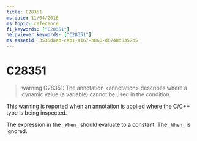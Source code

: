 ```yaml
---
title: C28351
ms.date: 11/04/2016
ms.topic: reference
f1_keywords: ["C28351"]
helpviewer_keywords: ["C28351"]
ms.assetid: 3535daab-cab1-4167-b860-d6748d8357b5
---
```

# C28351

> warning C28351: The annotation \<annotation> describes where a dynamic value (a variable) cannot be used in the condition.

This warning is reported when an annotation is applied where the C/C++ type is being inspected.

The expression in the `_When_` should evaluate to a constant. The `_When_` is ignored.
